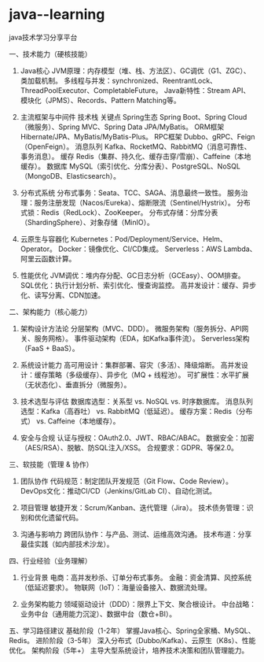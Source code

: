 # java--learning
java技术学习分享平台

一、技术能力（硬核技能）

1. Java核心
JVM原理：内存模型（堆、栈、方法区）、GC调优（G1、ZGC）、类加载机制。
多线程与并发：synchronized、ReentrantLock、ThreadPoolExecutor、CompletableFuture。
Java新特性：Stream API、模块化（JPMS）、Records、Pattern Matching等。

2. 主流框架与中间件
技术栈	关键点
Spring生态	Spring Boot、Spring Cloud（微服务）、Spring MVC、Spring Data JPA/MyBatis。
ORM框架	Hibernate/JPA、MyBatis/MyBatis-Plus。
RPC框架	Dubbo、gRPC、Feign（OpenFeign）。
消息队列	Kafka、RocketMQ、RabbitMQ（消息可靠性、事务消息）。
缓存	Redis（集群、持久化、缓存击穿/雪崩）、Caffeine（本地缓存）。
数据库	MySQL（索引优化、分库分表）、PostgreSQL、NoSQL（MongoDB、Elasticsearch）。

3. 分布式系统
分布式事务：Seata、TCC、SAGA、消息最终一致性。
服务治理：服务注册发现（Nacos/Eureka）、熔断限流（Sentinel/Hystrix）。
分布式锁：Redis（RedLock）、ZooKeeper。
分布式存储：分库分表（ShardingSphere）、对象存储（MinIO）。

4. 云原生与容器化
Kubernetes：Pod/Deployment/Service、Helm、Operator。
Docker：镜像优化、CI/CD集成。
Serverless：AWS Lambda、阿里云函数计算。

5. 性能优化
JVM调优：堆内存分配、GC日志分析（GCEasy）、OOM排查。
SQL优化：执行计划分析、索引优化、慢查询监控。
高并发设计：缓存、异步化、读写分离、CDN加速。

二、架构能力（核心能力）

1. 架构设计方法论
分层架构（MVC、DDD）。
微服务架构（服务拆分、API网关、服务网格）。
事件驱动架构（EDA，如Kafka事件流）。
Serverless架构（FaaS + BaaS）。

2. 系统设计能力
高可用设计：集群部署、容灾（多活）、降级熔断。
高并发设计：缓存策略（多级缓存）、异步化（MQ + 线程池）。
可扩展性：水平扩展（无状态化）、垂直拆分（微服务）。

3. 技术选型与评估
数据库选型：关系型 vs. NoSQL vs. 时序数据库。
消息队列选型：Kafka（高吞吐） vs. RabbitMQ（低延迟）。
缓存方案：Redis（分布式） vs. Caffeine（本地缓存）。

4. 安全与合规
认证与授权：OAuth2.0、JWT、RBAC/ABAC。
数据安全：加密（AES/RSA）、脱敏、防SQL注入/XSS。
合规要求：GDPR、等保2.0。

三、软技能（管理 & 协作）

1. 团队协作
代码规范：制定团队开发规范（Git Flow、Code Review）。
DevOps文化：推动CI/CD（Jenkins/GitLab CI）、自动化测试。

2. 项目管理
敏捷开发：Scrum/Kanban、迭代管理（Jira）。
技术债务管理：识别和优化遗留代码。

3. 沟通与影响力
跨团队协作：与产品、测试、运维高效沟通。
技术布道：分享最佳实践（如内部技术沙龙）。

四、行业经验（业务理解）

1. 行业背景
电商：高并发秒杀、订单分布式事务。
金融：资金清算、风控系统（低延迟要求）。
物联网（IoT）：海量设备接入、数据流处理。

2. 业务架构能力
领域驱动设计（DDD）：限界上下文、聚合根设计。
中台战略：业务中台（通用能力沉淀）、数据中台（数仓+BI）。

五、学习路径建议
基础阶段（1-2年）
掌握Java核心、Spring全家桶、MySQL、Redis。
进阶阶段（3-5年）
深入分布式（Dubbo/Kafka）、云原生（K8s）、性能优化。
架构阶段（5年+）
主导大型系统设计，培养技术决策和团队管理能力。
